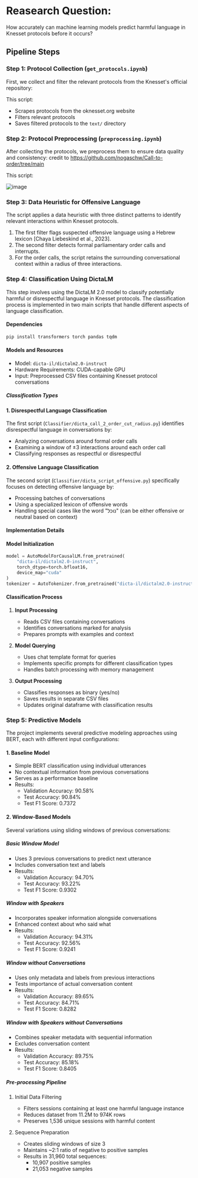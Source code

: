 # Reasearch Question:
How accurately can machine learning models predict harmful language in Knesset protocols before it occurs? 

## Pipeline Steps

### Step 1: Protocol Collection (`get_protocols.ipynb`)
First, we collect and filter the relevant protocols from the Knesset's official repository:

This script:
- Scrapes protocols from the oknesset.org website
- Filters relevant protocols 
- Saves filtered protocols to the `text/` directory

### Step 2: Protocol Preprocessing (`preprocessing.ipynb`)
After collecting the protocols, we preprocess them to ensure data quality and consistency:
credit to https://github.com/nogaschw/Call-to-order/tree/main

This script:

![image](https://github.com/user-attachments/assets/0821ad0d-2b0d-4fad-93ac-3a453f96b50b)

### Step 3: Data Heuristic for Offensive Language  
The script applies a data heuristic with three distinct patterns to identify relevant interactions within Knesset protocols.  
1. The first filter flags suspected offensive language using a Hebrew lexicon [Chaya Liebeskind et al., 2023].  
2. The second filter detects formal parliamentary order calls and interrupts.  
3. For the order calls, the script retains the surrounding conversational context within a radius of three interactions.  

### Step 4: Classification Using DictaLM

This step involves using the DictaLM 2.0 model to classify potentially harmful or disrespectful language in Knesset protocols. The classification process is implemented in two main scripts that handle different aspects of language classification.

#### Dependencies

```bash
pip install transformers torch pandas tqdm
```

#### Models and Resources

- Model: `dicta-il/dictalm2.0-instruct`
- Hardware Requirements: CUDA-capable GPU
- Input: Preprocessed CSV files containing Knesset protocol conversations

##### Classification Types

#### 1. Disrespectful Language Classification

The first script (`Classifier/dicta_call_2_order_cut_radius.py`) identifies disrespectful language in conversations by:
- Analyzing conversations around formal order calls
- Examining a window of ±3 interactions around each order call
- Classifying responses as respectful or disrespectful

#### 2. Offensive Language Classification

The second script (`Classifier/dicta_script_offensive.py`) specifically focuses on detecting offensive language by:
- Processing batches of conversations
- Using a specialized lexicon of offensive words
- Handling special cases like the word "נוכל" (can be either offensive or neutral based on context)

#### Implementation Details

#### Model Initialization
```python
model = AutoModelForCausalLM.from_pretrained(
    "dicta-il/dictalm2.0-instruct", 
    torch_dtype=torch.bfloat16, 
    device_map="cuda"
)
tokenizer = AutoTokenizer.from_pretrained("dicta-il/dictalm2.0-instruct")
```

#### Classification Process

1. **Input Processing**
   - Reads CSV files containing conversations
   - Identifies conversations marked for analysis
   - Prepares prompts with examples and context

2. **Model Querying**
   - Uses chat template format for queries
   - Implements specific prompts for different classification types
   - Handles batch processing with memory management

3. **Output Processing**
   - Classifies responses as binary (yes/no)
   - Saves results in separate CSV files
   - Updates original dataframe with classification results

### Step 5: Predictive Models
The project implements several predictive modeling approaches using BERT, each with different input configurations:

#### 1. Baseline Model
- Simple BERT classification using individual utterances
- No contextual information from previous conversations
- Serves as a performance baseline
- Results:
  - Validation Accuracy: 90.58%
  - Test Accuracy: 90.84%
  - Test F1 Score: 0.7372

#### 2. Window-Based Models
Several variations using sliding windows of previous conversations:

##### Basic Window Model
- Uses 3 previous conversations to predict next utterance
- Includes conversation text and labels
- Results:
  - Validation Accuracy: 94.70%
  - Test Accuracy: 93.22%
  - Test F1 Score: 0.9302

##### Window with Speakers
- Incorporates speaker information alongside conversations
- Enhanced context about who said what
- Results:
  - Validation Accuracy: 94.31%
  - Test Accuracy: 92.56%
  - Test F1 Score: 0.9241

##### Window without Conversations
- Uses only metadata and labels from previous interactions
- Tests importance of actual conversation content
- Results:
  - Validation Accuracy: 89.65%
  - Test Accuracy: 84.71%
  - Test F1 Score: 0.8282

##### Window with Speakers without Conversations
- Combines speaker metadata with sequential information
- Excludes conversation content
- Results:
  - Validation Accuracy: 89.75%
  - Test Accuracy: 85.18%
  - Test F1 Score: 0.8405

##### Pre-processing Pipeline
1. Initial Data Filtering
   - Filters sessions containing at least one harmful language instance
   - Reduces dataset from 11.2M to 974K rows
   - Preserves 1,536 unique sessions with harmful content

2. Sequence Preparation
   - Creates sliding windows of size 3
   - Maintains ~2:1 ratio of negative to positive samples
   - Results in 31,960 total sequences:
     - 10,907 positive samples
     - 21,053 negative samples

